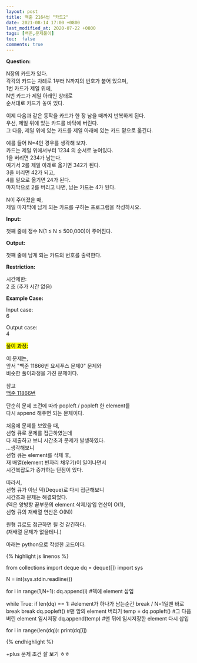 ```yaml
---
layout: post
title: 백준 2164번 "카드2"
date: 2021-08-14 17:00 +0800
last_modified_at: 2020-07-22 +0800
tags: [백준,문제풀이]
toc:  false
comments: true
---
```

<strong>Question:</strong>


N장의 카드가 있다.<br>
각각의 카드는 차례로 1부터 N까지의 번호가 붙어 있으며,<br> 
1번 카드가 제일 위에,<br> 
N번 카드가 제일 아래인 상태로<br> 
순서대로 카드가 놓여 있다.<br>

이제 다음과 같은 동작을 카드가 한 장 남을 때까지 반복하게 된다. <br>
우선, 제일 위에 있는 카드를 바닥에 버린다.<br> 
그 다음, 제일 위에 있는 카드를 제일 아래에 있는 카드 밑으로 옮긴다.<br>

예를 들어 N=4인 경우를 생각해 보자.<br> 
카드는 제일 위에서부터 1234 의 순서로 놓여있다. <br>
1을 버리면 234가 남는다.<br> 
여기서 2를 제일 아래로 옮기면 342가 된다.<br> 
3을 버리면 42가 되고,<br> 
4를 밑으로 옮기면 24가 된다. <br>
마지막으로 2를 버리고 나면, 남는 카드는 4가 된다.<br>

N이 주어졌을 때,<br> 
제일 마지막에 남게 되는 카드를 구하는 프로그램을 작성하시오.<br>

<strong>Input:</strong>


첫째 줄에 정수 N(1 ≤ N ≤ 500,000)이 주어진다.


<strong>Output:</strong>


첫째 줄에 남게 되는 카드의 번호를 출력한다.


<strong>Restriction:</strong>


시간제한:<br>
2 초 (추가 시간 없음)


<strong>Example Case:</strong>


Input case: <br>
6

Output case: <br>
4



<mark>풀이 과정:</mark>

이 문제는,<br>
앞서 "백준 11866번 요세푸스 문제0" 문제와 <br>
비슷한 풀이과정을 가진 문제이다.<br>

참고<br>
[백준 11866번](https://crispy-down.github.io/2021/08/12/%EB%B0%B1%EC%A4%80-11866%EB%B2%88-%EC%9A%94%EC%84%B8%ED%91%B8%EC%8A%A4-%EB%AC%B8%EC%A0%9C-0/)


단순히 문제 조건에 따라 popleft / popleft 한 element를<br>
다시 append 해주면 되는 문제이다.<br>

처음에 문제를 보았을 때,<br>
선형 큐로 문제를 접근하였는데<br>
다 제출하고 보니 시간초과 문제가 발생하였다.<br>
...생각해보니<br>
선형 큐는 element를 삭제 후, <br>
재 배열(element 빈자리 채우기)이 일어나면서 <br>
시간복잡도가 증가하는 단점이 있다.<br>

따라서,<br>
선형 큐가 아닌 덱(Deque)로 다시 접근해보니<br>
시간초과 문제는 해결되었다.<br>
(덱은 양방향 끝부분의 element 삭제/삽입 연산이 O(1),<br>
선형 큐의 재배열 연산은 O(N))<br>

원형 큐로도 접근하면 될 것 같긴하다.<br>
(재배열 문제가 없을테니.)<br>

아래는 python으로 작성한 코드이다.<br>

{% highlight js linenos %}

from collections import deque
dq = deque([])
import sys

N = int(sys.stdin.readline())

for i in range(1,N+1):
    dq.append(i) #덱에 element 삽입

while True:
    if len(dq) == 1: #element가 하나가 남는순간 break / N=1일땐 바로 break
        break
    dq.popleft() #맨 앞의 element 버리기
    temp = dq.popleft() #그 다음 버린 element 임시저장
    dq.append(temp) #맨 뒤에 임시저장한 element 다시 삽입

for i in range(len(dq)):
    print(dq[i])

{% endhighlight %}

+plus
문제 조건 잘 보기 ㅎㅎ